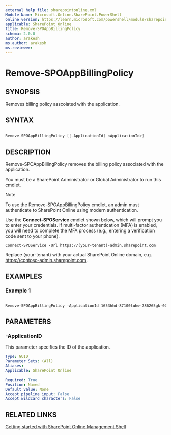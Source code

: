 ```yaml
---
external help file: sharepointonline.xml
Module Name: Microsoft.Online.SharePoint.PowerShell
online version: https://learn.microsoft.com/powershell/module/sharepoint-online/Remove-SPOAppBillingPolicy
applicable: SharePoint Online
title: Remove-SPOAppBillingPolicy
schema: 2.0.0
author: arakesh
ms.author: arakesh
ms.reviewer:
---
```

# Remove-SPOAppBillingPolicy

## SYNOPSIS

Removes billing policy asscoiated with the application.

## SYNTAX

```powershell

Remove-SPOAppBillingPolicy [[-ApplicationId] <ApplicationId>] 
```

## DESCRIPTION

Remove-SPOAppBillingPolicy removes the billing policy associated with the application. 

You must be a SharePoint Administrator or Global Administrator to run this cmdlet.

> [!NOTE]
> To use the Remove-SPOAppBillingPolicy cmdlet, an admin must authenticate to SharePoint Online using modern authentication.
>
> Use the **Connect-SPOService** cmdlet shown below, which will prompt you to enter your credentials. If multi-factor authentication (MFA) is enabled, you will need to complete the MFA process (e.g., entering a verification code sent to your phone).
> 
>
> `Connect-SPOService -Url https://(your-tenant)-admin.sharepoint.com`
>
Replace (your-tenant) with your actual SharePoint Online domain, e.g. https://contoso-admin.sharepoint.com. 

## EXAMPLES

### Example 1

```powershell

Remove-SPOAppBillingPolicy -ApplicationId 1653hhd-87100luhw-786265gk-00asa00

```
## PARAMETERS

### -ApplicationID

This parameter specifies the ID of the  application.
 
```yaml
Type: GUID
Parameter Sets: (All)
Aliases:
Applicable: SharePoint Online

Required: True
Position: Named
Default value: None
Accept pipeline input: False
Accept wildcard characters: False
```

## RELATED LINKS

[Getting started with SharePoint Online Management Shell](/powershell/sharepoint/sharepoint-online/connect-sharepoint-online?view=sharepoint-ps)
